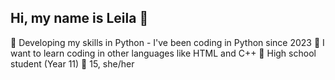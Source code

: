 ## Hi, my name is Leila 👋

👾 Developing my skills in Python - I've been coding in Python since 2023
🌱 I want to learn coding in other languages like HTML and C++
🏫 High school student (Year 11)
💫 15, she/her

<!--
**Leila55555/Leila55555** is a ✨ _special_ ✨ repository because its `README.md` (this file) appears on your GitHub profile.

Here are some ideas to get you started:

- 🔭 I’m currently working on ...
- 🌱 I’m currently learning ...
- 👯 I’m looking to collaborate on ...
- 🤔 I’m looking for help with ...
- 💬 Ask me about ...
- 📫 How to reach me: ...
- 😄 Pronouns: ...
- ⚡ Fun fact: ...
-->
